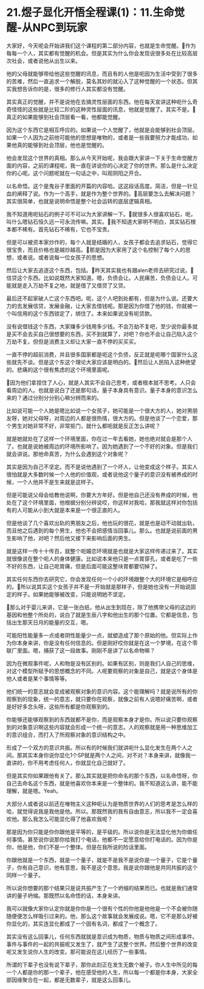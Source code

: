 # 21.煜子显化开悟全程课(1)：11.生命觉醒-从NPC到玩家

大家好，今天呢会开始讲我们这个课程的第二部分内容，也就是生命觉醒。🎼作为每每一个人，其实都有觉醒的机会。但是其实为什么你会发现说很多处在比较高层次社会，或者说他从出生以来。

他的父母就能够带给他这些觉醒的讯息，而且有的人他是呃因为生活中受到了很多的苦难，然后一直追求一个解脱，莫名其妙的就沁入了这种觉醒的一个状态。但其实我想告诉你的是，很多的修行人其实都没有觉醒。

其实真正的觉醒，并不是说他在去搞灵性层面的东西。他在每天宣讲这种呃什么奇奇怪怪的这些就是比较二阶的这种灵性层面的讯息，他就是觉醒了。其实不是。🎼真正的如果能够到社会顶层看一看，他都能觉醒。

因为这个东西它是相互呼应的。如果说一个人觉醒了，他就是会能够到社会顶层。如果一个人因为之前他可能他的思想是唯物的，或者是一些我要努力才能成功，如果他真的能够到社会顶层，他也是觉醒的。

他会发现这个世界的真相。那么从今天开始呢，我会跟大家讲一下关于生命觉醒方面的内容，之前的课程呢，我一直在讲说你的心决定了你的世界。那么是什么决定你的心呢。这个问题呢就在一句话之中，叫观阴阳之开合。

以名命悟。这个是鬼谷子里面的开篇的内容哈。这这段话高度。简洁，但是一针见血的阐释了说。作为一个高手，就是作为整个世界的。🎼高层要怎么去解决问题？其实很简单，也就是说明命悟是整个社会运转的底层逻辑真相。

我不知道用呃钻石的例子可不可以为大家讲解一下。🎼就很多人很喜欢钻石，呃，叫什么嗯钻石恒久远一可永流传嘛。其实。🎼我不知道大家明不明白，其实钻石根本都不稀有。首先钻石不稀有，它也不宝贵。

但是可以被资本家炒作的，每个人就是结婚的人，女孩子都会去追求钻石，觉得它很宝贵，而且价格也是越炒越高。🎼那是因为大家用了这个名控制了每个人的思想，或者说。或者说每一位女孩子的思想。

然后让大家去追逐这个东西，包括。🎼昨天其实我也有跟alen老师去研究过说。🎼信贷这个东西。比如说既然大家知道。嗯，负债会让。人民痛苦，负债会让人。可能就是走入万劫不复之地，就是借了又借贷了又贷。

最后还不起家破人亡这个东西吧。呃，这个人吧到处都有，但是为什么说。还要大力的去发展信贷，发展金融，让大家去借钱呢。那是因为你借了他的钱，你就被一个叫信用的这个东西锁定了，绑住了。本来如果说没有呃贷款。

没有说借钱这个东西，大家赚多少钱用多少钱。不会万劫不复吧，至少说你最多就是买不会去买自己很想要的东西，买不到就算了，对吧？你也不会让自己陷入这个万劫不复。但但是消费主义却让大家一直不停的买买买。

一直不停的超前消费，并且很多国家都是呃这个负债，反正就是呃哪个国家什么这些就先不谈。但是这个东这个理论大家应该是明白的。🎼然后让人民陷入这种绝望的。悲痛的这个很有焦虑的这个环境里面呢。

🎼因为他们拿捏住了人心，就是人其实不会自己思考，或者根本就不思考。人只会看周边的人。也就是说白了还是那句话，量子本身具有意识。量子本身的意识怎么来的？通过分别分分别心嘛分辨而来的。

比如说可能一个人她是嗯比如说一个女孩子，她可能是一个很大方的人，她对男朋友呀，她对父母呀，对周边的人都是很热情，很大方的。但是他谈了一个恋爱，那个男生对她非常不好，非常抠门，就什么都呃就是反正怎么讲呢？

就是她就处在了这样一个环境里面，你在过一年去看她，她也绝对就会是那个人了。也就是说她被周边的环境所影响了。因为她遇到了一个不好的对象。但是我们就会讲说。那他命真苦，为什么会遇到这个对象呢？

其实是因为自己不坚定。而不是说他遇到了一个坏人，让他变成这个样子。其实人很怕就是大多数时候一个人他的价值观，或者说他这个量子的意识没有被养成的时候，一个人他并不是生来就是这样子。

但是可能说父母会给教他说啊，你要大方年好。但是他自己还没有养成的时候，他处在了这个环境里面，他根据分别分辨说哎，你这样对我哈，那我就这样对你包括有的人可能从小到大就是本来是一个很正直的人。

但是他谈了几个喜欢出轨的男朋友之后，他也玩的很花，就是也是动不动就出轨，而且他之后遇到的每个男生，他也不会把感情当回事儿。那么。也就是说前面的男生影响了他，对吧？然后他又接下来影响后面的男生。

就是这样一传十十传百，就整个呃婚恋环境就是也就是大家这样传递过来了。其实就很像说在整个呃人的身体健康。比如说本来他只是一点胃穿孔，或者是吃了一些不好的东西，让自己呃胃痛，但是后面可能这整块胃都要切掉了。

其实任何东西你去研究它，你会发现任何一个小的环境跟整个大的环境它是相呼应的。🎼所以说其实这个女孩子并不是一开始就是那样子，但是她也没有一开始说固定的样子。如果她能够被改变，只能说明她不坚定。

🎼那么对于婴儿来讲，它是一张白纸，他从出生到现在，除了他携带父母的这边的基因和他整个所处的，说白了就是生辰八字和他出生的那个位置。它都是信息，包括出生那天日月的能量的交互，嗯。

可能阳性能量多一点或者阴性能量少一点，就塑造成了那个原始的他。但实际上作为你本身来讲，你是没有任何信息的。但是刚好哎你就是在这一个梦境，在这个零联厂里面。嗯，捕获了这一段故事。刚刚不是讲了以名命物嘛？

因为在微观事件呢，人和物是没有区别的。如果有区别，则是我们人自己的思维，对这个模型所赋予的思想概念的不同。人呢要观察的对象是自己，就是这个身体是他人或者是某个事情等等。

他们统一的意志就会变成被观察对象的意识内容。这个能理解吗？就是说所有的你观察到的现象，统一的意志，就只要你在观察，就像之前有人说嗯好痛苦啊，或者是好好多念头呀，这些所有都是你观察到的。

你能够还能够观察到的东西就都不是你，而是观察本身才是你。所以说只要你观察到的对象意识啊这些内容就会形成一个统一的意志。人的观察就是用一种思维加工的意识组合，而打入了所观察对象的意识结构之中。

形成了一个双方的意识共振。所以有的时候我们就讲呃什么显化发生在两个人之间。那其实本身你说你显化1个SP就是两个人之间，对不对？本身来讲，就像我一直讲的，你不用考虑任何人，你就显化自己就好了。

但是其实你如果跟他有关了。那么其实就是把你命名的那个东西，以名命悟呀，你自己去命名这个东西，就是他喜欢你本来是一个整体的。我不知道这么讲，能不能理解，就是嗯。Yeah。

大部分人或者说以前还在唯物主义这种呃认为是物质世界的人们的思考是怎么样的哈，就觉得说我是我他是他。所以。那既然我的我有自由意志，所以我不一定会喜欢他。那么我怎么可能显化得了他喜欢我呢？

那是因为你只能是你你跟他是平等的，是平级的。所以说你是无法显化他为你做任何事情。甚至说你说那你给我打个电话，他都不一定愿意给你打电话的。因为你是你，他是他，你们不是一个整体。但是在我所说的险话里面。

你跟他就是一个东西，就是一个量子，就是不是我不是说你是一个量子，它是个量子，你有自己意识，他有意思，我不是这个意思。我是说你跟他是共同共振的这个同样一个量子。

所以说你想要的那个结果只是说共振产生了一个坍缩的结果而已。也就是我们通常讲的量子坍缩。那既然以名命悟的话，本身来讲。

我可以就像大家你认定你就是你你是一个很有个性的你他是他他是一个不会被你随随便便怎么样吸引过来的。他，那么这个故事就会发展成说。嗯，它不是那么好被你显化的，其实连显化都成了一个固有名词，都成了一个概念了。

其实没有这么回事儿，任何东西就就是意识成为物质，物质与物质之间形成事件。事件与事件的一起的共振呢又发生了，就产生了这整个世界。然后整个世界的改变呢又发生说你人生的改变。那可能说在这儿经历了一些事情。

所谓的下辈子也没有说下辈子，那你此刻正在发生无数个被子。你人生中所见的每一个人都是你的那一个辈子，他在感受他的人生，所以每一个都是你本身，大家全部因缘聚合在一起，都是无数辈子，就是这么回事儿。

